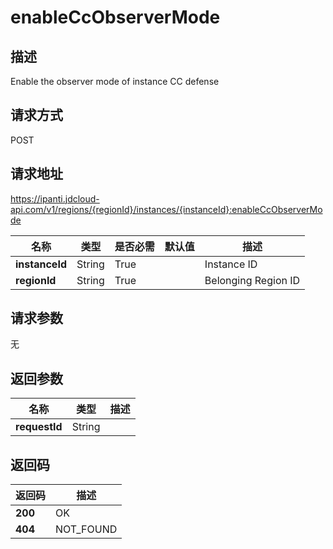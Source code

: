 # enableCcObserverMode


## 描述
Enable the observer mode of instance CC defense

## 请求方式
POST

## 请求地址
https://ipanti.jdcloud-api.com/v1/regions/{regionId}/instances/{instanceId}:enableCcObserverMode

|名称|类型|是否必需|默认值|描述|
|---|---|---|---|---|
|**instanceId**|String|True| |Instance ID|
|**regionId**|String|True| |Belonging Region ID|

## 请求参数
无


## 返回参数
|名称|类型|描述|
|---|---|---|
|**requestId**|String| |


## 返回码
|返回码|描述|
|---|---|
|**200**|OK|
|**404**|NOT_FOUND|
